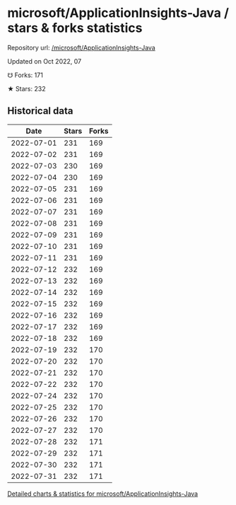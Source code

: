 # microsoft/ApplicationInsights-Java / stars & forks statistics

Repository url: [/microsoft/ApplicationInsights-Java](https://github.com/microsoft/ApplicationInsights-Java)

Updated on Oct 2022, 07

☋ Forks: 171

★ Stars: 232

## Historical data
| Date | Stars | Forks |
|------|-------|-------|
| 2022-07-01 | 231 | 169 | 
| 2022-07-02 | 231 | 169 | 
| 2022-07-03 | 230 | 169 | 
| 2022-07-04 | 230 | 169 | 
| 2022-07-05 | 231 | 169 | 
| 2022-07-06 | 231 | 169 | 
| 2022-07-07 | 231 | 169 | 
| 2022-07-08 | 231 | 169 | 
| 2022-07-09 | 231 | 169 | 
| 2022-07-10 | 231 | 169 | 
| 2022-07-11 | 231 | 169 | 
| 2022-07-12 | 232 | 169 | 
| 2022-07-13 | 232 | 169 | 
| 2022-07-14 | 232 | 169 | 
| 2022-07-15 | 232 | 169 | 
| 2022-07-16 | 232 | 169 | 
| 2022-07-17 | 232 | 169 | 
| 2022-07-18 | 232 | 169 | 
| 2022-07-19 | 232 | 170 | 
| 2022-07-20 | 232 | 170 | 
| 2022-07-21 | 232 | 170 | 
| 2022-07-22 | 232 | 170 | 
| 2022-07-24 | 232 | 170 | 
| 2022-07-25 | 232 | 170 | 
| 2022-07-26 | 232 | 170 | 
| 2022-07-27 | 232 | 170 | 
| 2022-07-28 | 232 | 171 | 
| 2022-07-29 | 232 | 171 | 
| 2022-07-30 | 232 | 171 | 
| 2022-07-31 | 232 | 171 | 


[Detailed charts & statistics for microsoft/ApplicationInsights-Java](https://reviewgithub.com/rep/microsoft/ApplicationInsights-Java)
